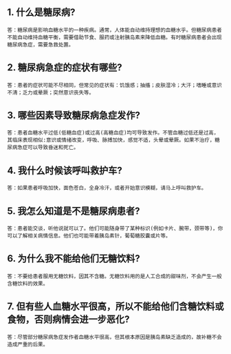 ## 1. 什么是糖尿病?

    答：糖尿病是影响血糖水平的一种疾病。通常，人体能自动维持理想的血糖水乎。但糖尿病患者不能自动维持血糖平衡，需要借助节食、服药或注射胰岛素来降低血糖。有时糖尿病患者会出现糖尿病急症，需要急救处置。

## 2. 糖尿病急症的症状有哪些?

    答：患者的症状可能不尽相同，但常见的症状有：饥饿感；抽搐；皮肤湿冷；大汗；嗜睡或意识不清；乏力或晕厥；突然意识丧失等。

## 3. 哪些因素导致糖尿病急症发作?

    答：患者血糖水平过低(低糖血症)或过高(高糖血症)均可导致发作。不管血糖过低还是过高，其临床表现相似:意识或情绪改变，呼吸、脉搏加快，感觉不适，头晕或晕厥。如果不治疗，糖尿病急症可以导致昏迷和死亡。

## 4. 我什么时候该呼叫救护车?

    答：如果患者呼吸加快，面色苍白，全身冷汗，或者开始意识模糊，请马上呼叫救护车。

## 5. 我怎么知道是不是糖尿病患者?

    答：患者能交谈，听他说就可以了。他们可能随身带了某种标识(例如卡片、腕带，颈带等)，你可以了解相关病情信息。他们也可能带着胰岛素针，葡萄糖胶囊或片等。

## 6. 为什么我不能给他们无糖饮料?

    答：不要给患者服用无糖饮料，因其不含糖。无糖饮料用的是人工合成的甜味剂，不会产生一般含糖饮料的效果。

## 7. 但有些人血糖水平很高，所以不能给他们含糖饮料或食物，否则病情会进一步恶化?

    答：尽管部分糖尿病急症发作者血糖水平很高，但其根本原因是胰岛素缺乏造成的，故补糖不会造成严重的后果。